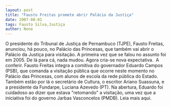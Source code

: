 ```yaml
---
layout: post
title: "Fausto Freitas promete abrir Palácio da Justiça"
date: 2007-08-01
tags: Fausto Silva,Justiça
author: None
---
```

O presidente do Tribunal de Justi&ccedil;a de Pernambuco (TJPE), Fausto Freitas, anunciou, h&aacute; pouco, no Pal&aacute;cio das Princesas, que tamb&eacute;m vai abrir o Pal&aacute;cio da Justi&ccedil;a para visita&ccedil;&atilde;o.
A primeira vez que se falou no assunto foi em&nbsp;2005. De l&aacute; para c&aacute;,&nbsp;nada mudou. Agora cria-se nova expectativa.&nbsp; A conferir. 
Fausto Freitas integra a comitiva do governador Eduardo Campos (PSB), que comanda a visita&ccedil;&atilde;o p&uacute;blica que ocorre neste momento no Pal&aacute;cio das Princesas, com alunos de escola da rede p&uacute;blica do Estado.&nbsp;
Tamb&eacute;m est&atilde;o por l&aacute; o secret&aacute;rio de Cultura, o escritor Ariano Suassuna, e a presidente da Fundarpe, Luciana Azevedo (PT).
Na abertura, Eduardo foi cuidadoso ao dizer que estava &quot;retomando&quot; a visita&ccedil;&atilde;o, uma vez que a iniciativa&nbsp;foi do governo Jarbas Vasconcelos (PMDB). Leia mais aqui.&nbsp; 